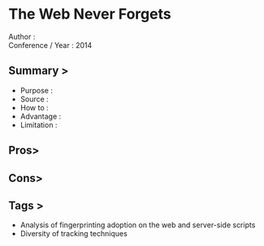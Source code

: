 The Web Never Forgets
=====================
Author :
<br> Conference / Year : 2014

Summary >
---------
* Purpose :
* Source :
* How to :
* Advantage :
* Limitation :

Pros>
-----

Cons>
-----

Tags >
------
* Analysis of fingerprinting adoption on the web and server-side scripts
* Diversity of tracking techniques

